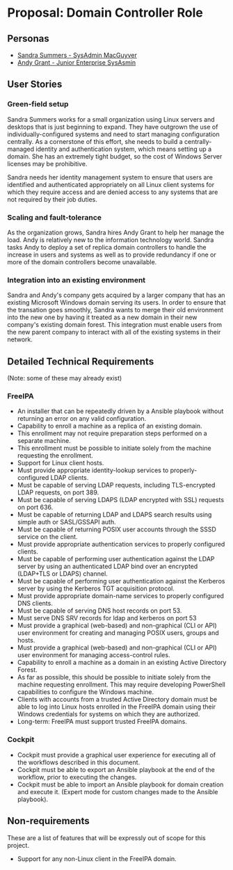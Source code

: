 # Proposal: Domain Controller Role
## Personas
 * [Sandra Summers - SysAdmin MacGuyver](https://fedoraproject.org/wiki/Server/Personas#Persona_.231:_SysAdmin_MacGuyver)
 * [Andy Grant - Junior Enterprise SysAsmin](https://fedoraproject.org/wiki/Server/Personas#Persona_.234:_Junior_Enterprise_SysAdmin)

## User Stories
### Green-field setup
Sandra Summers works for a small organization using Linux servers and desktops that is just beginning to expand. They have outgrown the use of individually-configured systems and need to start managing configuration centrally. As a cornerstone of this effort, she needs to build a centrally-managed identity and authentication system, which means setting up a domain. She has an extremely tight budget, so the cost of Windows Server licenses may be prohibitive.

Sandra needs her identity management system to ensure that users are identified and authenticated appropriately on all Linux client systems for which they require access and are denied access to any systems that are not required by their job duties.

### Scaling and fault-tolerance
As the organization grows, Sandra hires Andy Grant to help her manage the load. Andy is relatively new to the information technology world. Sandra tasks Andy to deploy a set of replica domain controllers to handle the increase in users and systems as well as to provide redundancy if one or more of the domain controllers become unavailable.

### Integration into an existing environment
Sandra and Andy's company gets acquired by a larger company that has an existing Microsoft Windows domain serving its users. In order to ensure that the transation goes smoothly, Sandra wants to merge their old environment into the new one by having it treated as a new domain in their new company's existing domain forest. This integration must enable users from the new parent company to interact with all of the existing systems in their network.

## Detailed Technical Requirements
(Note: some of these may already exist)
### FreeIPA
 * An installer that can be repeatedly driven by a Ansible playbook without returning an error on any valid configuration.
 * Capability to enroll a machine as a replica of an existing domain.
  * This enrollment may not require preparation steps performed on a separate machine.
  * This enrollment must be possible to initiate solely from the machine requesting the enrollment.
 * Support for Linux client hosts.
 * Must provide appropriate identity-lookup services to properly-configured LDAP clients.
  * Must be capable of serving LDAP requests, including TLS-encrypted LDAP requests, on port 389.
  * Must be capable of serving LDAPS (LDAP encrypted with SSL) requests on port 636.
  * Must be capable of returning LDAP and LDAPS search results using simple auth or SASL/GSSAPI auth.
  * Must be capable of returning POSIX user accounts through the SSSD service on the client.
 * Must provide appropriate authentication services to properly configured clients.
  * Must be capable of performing user authentication against the LDAP server by using an authenticated LDAP bind over an encrypted (LDAP+TLS or LDAPS) channel.
  * Must be capable of performing user authentication against the Kerberos server by using the Kerberos TGT acquisition protocol.
 * Must provide appropriate domain-name services to properly configured DNS clients.
  * Must be capable of serving DNS host records on port 53.
  * Must serve DNS SRV records for ldap and kerberos on port 53
 * Must provide a graphical (web-based) and non-graphical (CLI or API) user environment for creating and managing POSIX users, groups and hosts.
 * Must provide a graphical (web-based) and non-graphical (CLI or API) user environment for managing access-control rules.
 * Capability to enroll a machine as a domain in an existing Active Directory Forest.
  * As far as possible, this should be possible to initiate solely from the machine requesting enrollment. This may require developing PowerShell capabilities to configure the Windows machine.
 * Clients with accounts from a trusted Active Directory domain must be able to log into Linux hosts enrolled in the FreeIPA domain using their Windows credentials for systems on which they are authorized.
 * Long-term: FreeIPA must support trusted FreeIPA domains.

### Cockpit
 * Cockpit must provide a graphical user experience for executing all of the workflows described in this document.
 * Cockpit must be able to export an Ansible playbook at the end of the workflow, prior to executing the changes.
 * Cockpit must be able to import an Ansible playbook for domain creation and execute it. (Expert mode for custom changes made to the Ansible playbook).

## Non-requirements
These are a list of features that will be expressly out of scope for this project.

 * Support for any non-Linux client in the FreeIPA domain.
 
